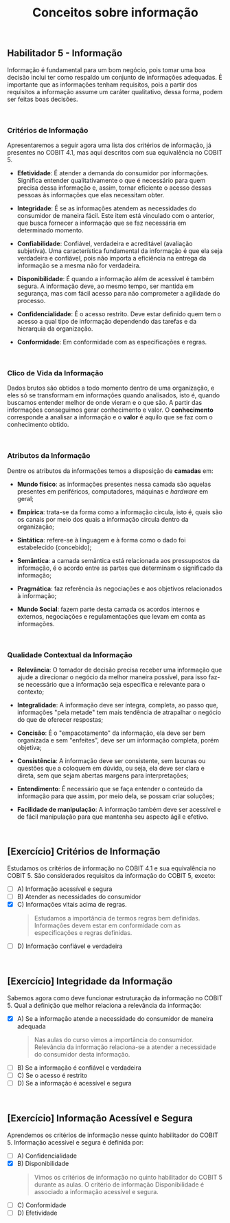 <div align="center">

  # Conceitos sobre informação

</div>

<br>

## Habilitador 5 - Informação

Informação é fundamental para um bom negócio, pois tomar uma boa decisão inclui ter como respaldo um conjunto de informações adequadas. É importante que as informações tenham requisitos, pois a partir dos requisitos a informação assume um caráter qualitativo, dessa forma, podem ser feitas boas decisões.

<br>

### Critérios de Informação

Apresentaremos a seguir agora uma lista dos critérios de informação, já presentes no COBIT 4.1, mas aqui descritos com sua equivalência no COBIT 5.
 
- **Efetividade**:  É atender a demanda do consumidor por informações. Significa entender qualitativamente o que é necessário para quem precisa dessa informação e, assim, tornar eficiente o acesso dessas pessoas às informações que elas necessitam obter.

- **Integridade**: É se as informações atendem as necessidades do consumidor de maneira fácil. Este item está vinculado com o anterior, que busca fornecer a informação que se faz necessária em determinado momento.

- **Confiabilidade**: Confiável, verdadeira e acreditável (avaliação subjetiva). Uma característica fundamental da informação é que ela seja verdadeira e confiável, pois não importa a eficiência na entrega da informação se a mesma não for verdadeira.

- **Disponibilidade**: É quando a informação além de acessível é também segura. A informação deve, ao mesmo tempo, ser mantida em segurança, mas com fácil acesso para não comprometer a agilidade do processo.

- **Confidencialidade**: É o acesso restrito. Deve estar definido quem tem o acesso a qual tipo de informação dependendo das tarefas e da hierarquia da organização.

- **Conformidade**: Em conformidade com as especificações e regras.

<br>

### Clico de Vida da Informação

Dados brutos são obtidos a todo momento dentro de uma organização, e eles só se transformam em informações quando analisados, isto é, quando buscamos entender melhor de onde vieram e o que são. A partir das informações conseguimos gerar conhecimento e valor. O **conhecimento** corresponde a analisar a informação e o **valor** é aquilo que se faz com o conhecimento obtido.

<br>

### Atributos da Informação

 Dentre os atributos da informações temos a disposição de **camadas** em:

 - **Mundo físico**: as informações presentes nessa camada são aquelas presentes em periféricos, computadores, máquinas e *hardware* em geral;

 - **Empírica**: trata-se da forma como a informação circula, isto é, quais são os canais por meio dos quais a informação circula dentro da organização;

 - **Sintática**: refere-se à linguagem e à forma como o dado foi estabelecido (concebido);

 - **Semântica**: a camada semântica está relacionada aos pressupostos da informação, é o acordo entre as partes que determinam o significado da informação;

 - **Pragmática**: faz referência às negociações e aos objetivos relacionados à informação;

 - **Mundo Social**: fazem parte desta camada os acordos internos e externos, negociações e regulamentações que levam em conta as informações.

<br>

### Qualidade Contextual da Informação

 - **Relevância**: O tomador de decisão precisa receber uma informação que ajude a direcionar o negócio da melhor maneira possível, para isso faz-se necessário que a informação seja específica e relevante para o contexto;

 - **Integralidade**: A informação deve ser íntegra, completa, ao passo que, informações "pela metade" tem mais tendência de atrapalhar o negócio do que de oferecer respostas;

 - **Concisão**: É o "empacotamento" da informação, ela deve ser bem organizada e sem "enfeites", deve ser um informação completa, porém objetiva;

 - **Consistência**: A informação deve ser consistente, sem lacunas ou questões que a coloquem em dúvida, ou seja, ela deve ser clara e direta, sem que sejam abertas margens para interpretações;

 - **Entendimento**: É necessário que se faça entender o conteúdo da informação para que assim, por meio dela, se possam criar soluções;

 - **Facilidade de manipulação**: A informação também deve ser acessível e de fácil manipulação para que mantenha seu aspecto ágil e efetivo.

<br>

## [Exercício] Critérios de Informação

Estudamos os critérios de informação no COBIT 4.1 e sua equivalência no COBIT 5. São considerados requisitos da informação do COBIT 5, exceto:

- [ ] A) Informação acessível e segura
- [ ] B) Atender as necessidades do consumidor
- [x] C) Informações vitais acima de regras.
  > Estudamos a importância de termos regras bem definidas. Informações devem estar em conformidade com as especificações e regras definidas.
- [ ] D) Informação confiável e verdadeira

<br>

## [Exercício] Integridade da Informação

Sabemos agora como deve funcionar estruturação da informação no COBIT 5. Qual a definição que melhor relaciona a relevância da informação:

- [x] A) Se a informação atende a necessidade do consumidor de maneira adequada
  > Nas aulas do curso vimos a importância do consumidor. Relevância da informação relaciona-se a atender a necessidade do consumidor desta informação.
- [ ] B) Se a informação é confiável e verdadeira
- [ ] C) Se o acesso é restrito
- [ ] D) Se a informação é acessível e segura

<br>

## [Exercício] Informação Acessível e Segura

Aprendemos os critérios de informação nesse quinto habilitador do COBIT 5. Informação acessível e segura é definida por:

- [ ] A) Confidencialidade
- [x] B) Disponibilidade
  > Vimos os critérios de informação no quinto habilitador do COBIT 5 durante as aulas. O critério de informação Disponibilidade é associado a informação acessível e segura.
- [ ] C) Conformidade
- [ ] D) Efetividade